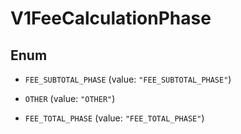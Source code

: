 
# V1FeeCalculationPhase

## Enum


* `FEE_SUBTOTAL_PHASE` (value: `"FEE_SUBTOTAL_PHASE"`)

* `OTHER` (value: `"OTHER"`)

* `FEE_TOTAL_PHASE` (value: `"FEE_TOTAL_PHASE"`)



